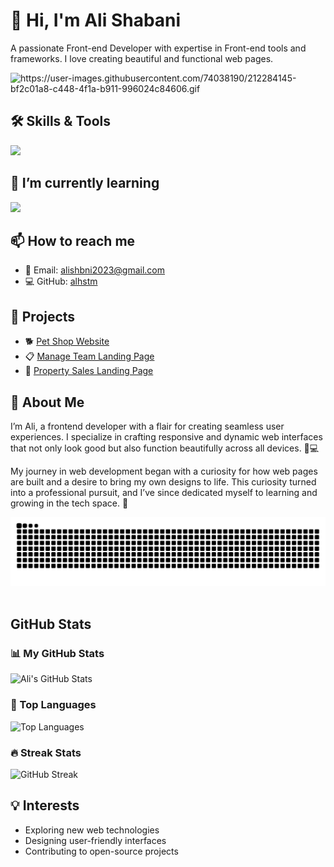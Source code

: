 # 👋 Hi, I'm Ali Shabani 

A passionate Front-end Developer with expertise in Front-end tools and frameworks. I love creating beautiful and functional web pages.

<img src="https://user-images.githubusercontent.com/74038190/212284145-bf2c01a8-c448-4f1a-b911-996024c84606.gif" alt="https://user-images.githubusercontent.com/74038190/212284145-bf2c01a8-c448-4f1a-b911-996024c84606.gif" class="transparent">

## 🛠 Skills & Tools

<p align="start">
  <a href="https://skillicons.dev">
    <img src="https://skillicons.dev/icons?i=html,css,bootstrap,javascript,react,figma,git,github" />
  </a>
</p>

## 🌱 I’m currently learning

<p align="start">
  <a href="https://skillicons.dev">
    <img src="https://skillicons.dev/icons?i=react" />
  </a>
</p>

## 📫 How to reach me

- 📧 Email: [alishbni2023@gmail.com](mailto:alishbni2023@gmail.com)
- 💻 GitHub: [alhstm](https://github.com/alihstm)

## 📂 Projects

- 🐕 [Pet Shop Website](https://github.com/alihstm/PetShop-Website)
- 📋 [Manage Team Landing Page](https://github.com/alihstm/Manage-Team-Project)
- 🏡 [Property Sales Landing Page](https://github.com/alihstm/Luxio-landing-page)

## 🤔 About Me

I’m Ali, a frontend developer with a flair for creating seamless user experiences. I specialize in crafting responsive and dynamic web interfaces that not only look good but also function beautifully across all devices. 📱💻

My journey in web development began with a curiosity for how web pages are built and a desire to bring my own designs to life. This curiosity turned into a professional pursuit, and I’ve since dedicated myself to learning and growing in the tech space. 🚀

<div align="center">
  <picture>
  <source media="(prefers-color-scheme: dark)" srcset="https://raw.githubusercontent.com/Reza-Golnari/Reza-Golnari/output/github-contribution-grid-snake-dark.svg">
  <source media="(prefers-color-scheme: light)" srcset="https://raw.githubusercontent.com/Reza-Golnari/Reza-Golnari/output/github-contribution-grid-snake.svg">
  <img alt="github contribution grid snake animation" src="https://raw.githubusercontent.com/Reza-Golnari/Reza-Golnari/output/github-contribution-grid-snake.svg">
</picture>
</div>
 
<br>

<div>

## GitHub Stats

### 📊 My GitHub Stats
![Ali's GitHub Stats](https://github-readme-stats.vercel.app/api?username=alihstm&show_icons=true&count_private=true&hide_title=true&hide=prs&theme=radical&bg_color=0D1117&border_color=ffffff&text_color=ffffff&icon_color=3498db)

### 🌟 Top Languages
![Top Languages](https://github-readme-stats.vercel.app/api/top-langs/?username=alihstm&layout=compact&theme=radical&bg_color=0D1117&border_color=ffffff&text_color=ffffff)

### 🔥 Streak Stats
![GitHub Streak](https://github-readme-streak-stats.herokuapp.com/?user=alihstm&theme=radical&background=0D1117&border=ffffff&ring=3498db&fire=3498db&currStreakLabel=3498db)

## 💡 Interests

- Exploring new web technologies
- Designing user-friendly interfaces
- Contributing to open-source projects
